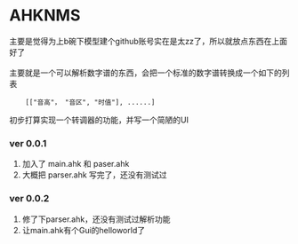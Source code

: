 # AHKNMS
主要是觉得为上b碗下模型建个github账号实在是太zz了，所以就放点东西在上面好了<br><br>
主要就是一个可以解析数字谱的东西，会把一个标准的数字谱转换成一个如下的列表<br>

```autohotkey
    [["音高"， "音区", "时值"], ......]
```

初步打算实现一个转调器的功能，并写一个简陋的UI

### ver 0.0.1

1. 加入了 main.ahk 和 paser.ahk <br>
2. 大概把 parser.ahk 写完了，还没有测试过

### ver 0.0.2

1. 修了下parser.ahk，还没有测试过解析功能
2. 让main.ahk有个Gui的helloworld了
